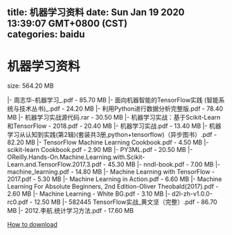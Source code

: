 
title: 机器学习资料
date: Sun Jan 19 2020 13:39:07 GMT+0800 (CST)    
categories: baidu
---

# 机器学习资料
size: 564.20 MB
 
 
|- 周志华-机器学习_.pdf - 85.70 MB
|- 面向机器智能的TensorFlow实践 (智能系统与技术丛书)_.pdf - 24.20 MB
|- 利用Python进行数据分析完整版.pdf - 78.40 MB
|- 机器学习实战源代码.rar - 30.50 MB
|- 机器学习实战：基于Scikit-Learn和TensorFlow  - 2018.pdf - 20.40 MB
|- 机器学习实战.pdf - 13.40 MB
|- 机器学习从认知到实践(第2辑)(套装共3册,python+tensorflow)（异步图书）.pdf - 82.20 MB
|- TensorFlow Machine Learning Cookbook.pdf - 4.50 MB
|- scikit-learn Cookbook.pdf - 2.90 MB
|- PY3ML.pdf - 20.50 MB
|- OReilly.Hands-On.Machine.Learning.with.Scikit-Learn.and.TensorFlow.2017.3.pdf - 45.30 MB
|- nndl-book.pdf - 7.00 MB
|- machine_learning.pdf - 14.80 MB
|- Machine Learning with TensorFlow - 2017.pdf - 5.30 MB
|- Machine Learning in Action.pdf - 6.60 MB
|- Machine Learning For Absolute Beginners, 2nd Edition-Oliver Theobald(2017).pdf - 2.60 MB
|- Machine Learning - White BG.pdf - 3.10 MB
|- d2l-zh-v1.0.0-rc0.pdf - 12.50 MB
|- 582445 TensorFlow实战_黄文坚（完整）.pdf - 86.70 MB
|- 2012.李航.统计学习方法.pdf - 17.60 MB

[How to download](https://bpcam.bemobtrk.com/go/2ceec3aa-1ca2-46d6-b9ff-aaa5c184517c?jno=3289)